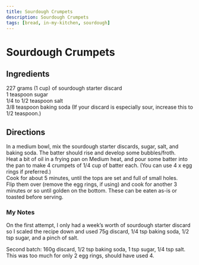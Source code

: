 ```yaml
---
title: Sourdough Crumpets
description: Sourdough Crumpets
tags: [bread, in-my-kitchen, sourdough]
---
```


# Sourdough Crumpets

## Ingredients
227 grams (1 cup) of sourdough starter discard  
1 teaspoon sugar  
1/4 to 1/2 teaspoon salt  
3/8 teaspoon baking soda (If your discard is especially sour, increase this to 1/2 teaspoon.)

## Directions
In a medium bowl, mix the sourdough starter discards, sugar, salt, and baking soda. The batter should rise and develop some bubbles/froth.  
Heat a bit of oil in a frying pan on Medium heat, and pour some batter into the pan to make 4 crumpets of 1/4 cup of batter each. (You can use 4 x egg rings if preferred.)  
Cook for about 5 minutes, until the tops are set and full of small holes.  
Flip them over (remove the egg rings, if using) and cook for another 3 minutes or so until golden on the bottom. These can be eaten as-is or toasted before serving.

### My Notes
On the first attempt, I only had a week’s worth of sourdough starter discard so I scaled the recipe down and used 75g discard, 1/4 tsp baking soda, 1/2 tsp sugar, and a pinch of salt.

Second batch: 160g discard, 1/2 tsp baking soda, 1 tsp sugar, 1/4 tsp salt. This was too much for only 2 egg rings, should have used 4.